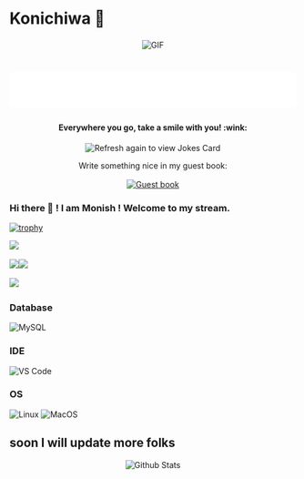 # Konichiwa 👋

<div align="center">
<img hight="300" width="700" alt="GIF" align="center" src="https://i.giphy.com/media/v1.Y2lkPTc5MGI3NjExZ3AyYWljMngybjMzM3RucTAyMTRpajhpcmx1eHhwdWp2czJraXE0eCZlcD12MV9pbnRlcm5hbF9naWZfYnlfaWQmY3Q9dg/oZlAfrWKEJOZLYnVDC/giphy.gif">
</div>


<h1 align="center">
  <img src="https://raw.githubusercontent.com/coder-monishr/coder-monishr/main/name.svg" alt="coder-monishr" />
</h1>

<h4 align="center">Everywhere you go, take a smile with you! :wink:</h4>
<p align="center">
<img src="https://readme-jokes.vercel.app/api" alt="Refresh again to view Jokes Card" />
</p>


<div align="center">
<p>Write something nice in my guest book:</p>
<a href="https://github.com/coder-monishr/coder-monishr/issues"><img src="https://github.com/fnky/fnky/raw/fnky/img/guestbook.gif" alt="Guest book" align="center"></a>
</div>

### Hi there 👋 ! I am Monish ! Welcome to my stream.


[![trophy](https://github-profile-trophy.vercel.app/?username=coder-monishr&theme=onedark)](https://github.com/coder-monishr/github-profile-trophy)

![](https://komarev.com/ghpvc/?username=coder-monishr&color=green)



<img width="43%"  src="https://github-readme-streak-stats.herokuapp.com/?user=coder-monishr&hide_border=true" /><img width="53%"  src="https://github-readme-stats.vercel.app/api?username=coder-monishr&count_private=true&show_icons=true&include_all_commits=false&hide_border=true&hide_title=true" />

![](https://github-readme-stats.zohan.tech/api/top-langs/?username=coder-monishr&layout=compact&theme=transparent&langs_count=10)

### Database
![MySQL](https://img.shields.io/badge/MySQL-blue)

### IDE
![VS Code](http://img.shields.io/badge/-VS%20Code-007ACC?style=flat-square&logo=visual-studio-code&logoColor=ffffff)

### OS
![Linux](https://img.shields.io/badge/Linux-FCC624)
![MacOS](https://img.shields.io/badge/Mac-os-FCC624)

## soon I will update more folks 
<!--
coder-monishr/coder-monishr is a ✨ special ✨ repository because its `README.md` (this file) appears on your GitHub profile.
You can click the Preview link to take a look at your changes.
--->


<p align="center">
        <img src="https://raw.githubusercontent.com/mayhemantt/mayhemantt/Update/svg/Bottom.svg" alt="Github Stats" />
</p>
